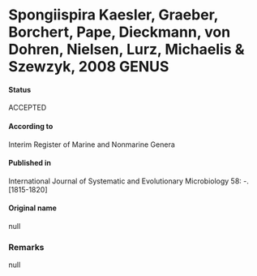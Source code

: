 Spongiispira Kaesler, Graeber, Borchert, Pape, Dieckmann, von Dohren, Nielsen, Lurz, Michaelis & Szewzyk, 2008 GENUS
=======

#### Status
ACCEPTED

#### According to
Interim Register of Marine and Nonmarine Genera

#### Published in
International Journal of Systematic and Evolutionary Microbiology 58: -. [1815-1820]

#### Original name
null

### Remarks
null